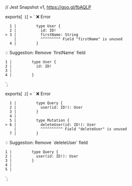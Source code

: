 // Jest Snapshot v1, https://goo.gl/fbAQLP

exports[` 1`] = `
❌ Error

      1 |         type User {
      2 |           id: ID!
    > 3 |           firstName: String
        |           ^^^^^^^^^ Field "firstName" is unused
      4 |         }

💡 Suggestion: Remove \`firstName\` field

    1 |         type User {
    2 |           id: ID!
    3 |           
    4 |         }
`;

exports[` 2`] = `
❌ Error

      1 |         type Query {
      2 |           user(id: ID!): User
      3 |         }
      4 |
      5 |         type Mutation {
    > 6 |           deleteUser(id: ID!): User
        |           ^^^^^^^^^^ Field "deleteUser" is unused
      7 |         }

💡 Suggestion: Remove \`deleteUser\` field

    1 |         type Query {
    2 |           user(id: ID!): User
    3 |         }
    4 |
    5 |         
`;
